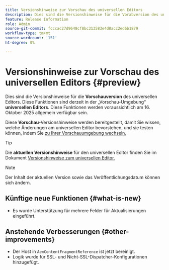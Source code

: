 ```yaml
---
title: Versionshinweise zur Vorschau des universellen Editors
description: Dies sind die Versionshinweise für die Vorabversion des universellen Editors.
feature: Release Information
role: Admin
source-git-commit: fcccac27d9648cf8bc313583e4d8acc2ed6b1879
workflow-type: tm+mt
source-wordcount: '151'
ht-degree: 0%

---
```



# Versionshinweise zur Vorschau des universellen Editors {#preview}

Dies sind die Versionshinweise für die **Vorschauversion** des universellen Editors. Diese Funktionen sind derzeit in der „Vorschau-Umgebung“ **universellen Editors**. Diese Funktionen werden voraussichtlich am 16. Oktober 2025 allgemein verfügbar sein.

Diese **Vorschau**-Versionshinweise werden bereitgestellt, damit Sie wissen, welche Änderungen am universellen Editor bevorstehen, und sie testen können, indem Sie [zu Ihrer Vorschauumgebung wechseln.](/help/sites-cloud/authoring/universal-editor/navigation.md#user-properties)

>[!TIP]
>
>Die **aktuellen Versionshinweise** für den universellen Editor finden Sie im Dokument [Versionshinweise zum universellen Editor.](/help/release-notes/universal-editor/current.md)

>[!NOTE]
>
>Der Inhalt der aktuellen Version sowie das Veröffentlichungsdatum können sich ändern.

## Künftige neue Funktionen {#what-is-new}

* Es wurde Unterstützung für mehrere Felder für Aktualisierungen eingeführt.

## Anstehende Verbesserungen {#other-improvements}

* Der Host in `AemContentFragmentReference` ist jetzt bereinigt.
* Logik wurde für SSL- und Nicht-SSL-Dispatcher-Konfigurationen hinzugefügt.
